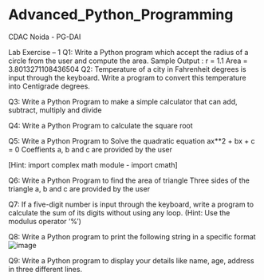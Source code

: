 # Advanced_Python_Programming
CDAC Noida - PG-DAI


Lab Exercise – 1
Q1: Write a Python program which accept the radius of a circle from the user and compute the area.
Sample Output : 
r = 1.1
Area = 3.8013271108436504
Q2: Temperature of a city in Fahrenheit degrees is input through the keyboard. Write a program to convert this temperature into Centigrade degrees. 


Q3: Write a Python Program to make a simple calculator that can add, subtract, multiply and divide 

Q4: Write a Python Program to calculate the square root


Q5: Write a Python Program to Solve the quadratic equation ax**2 + bx + c = 0
Coeffients a, b and c are provided by the user

[Hint: import complex math module - import cmath]


Q6: Write a Python Program to find the area of triangle
Three sides of the triangle a, b and c are provided by the user


Q7: If a five-digit number is input through the keyboard, write a program to calculate the sum of its digits without using any loop. (Hint: Use the modulus operator ‘%’) 

Q8: Write a Python program to print the following string in a specific format
![image](https://user-images.githubusercontent.com/102298880/166623638-13eab533-d016-4cc3-9a0f-c3b38ddb7011.png)

                              
Q9: Write a Python program to display your details like name, age, address in three different lines.
